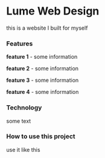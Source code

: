 # Lume Web Design 
this is a website I built for myself

### Features
**feature 1** - some information

**feature 2** - some information

**feature 3** - some information

**feature 4** - some information

### Technology
some text

### How to use this project
use it like this

